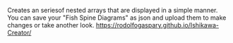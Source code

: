 Creates an seriesof nested arrays that are displayed in a simple manner. You can save your "Fish Spine Diagrams" as json and upload them to make changes or take another look. 
https://rodolfogaspary.github.io/Ishikawa-Creator/

